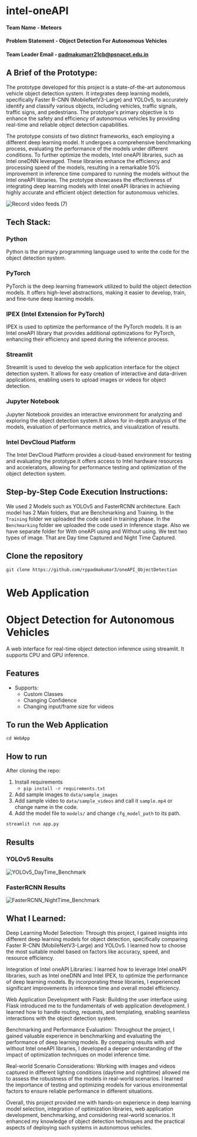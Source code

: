 # intel-oneAPI

#### Team Name - Meteors
#### Problem Statement - Object Detection For Autonomous Vehicles
#### Team Leader Email - padmakumarr21cb@psnacet.edu.in

## A Brief of the Prototype:

The prototype developed for this project is a state-of-the-art autonomous vehicle object detection system. It integrates deep learning models, specifically Faster R-CNN (MobileNetV3-Large) and YOLOv5, to accurately identify and classify various objects, including vehicles, traffic signals, traffic signs, and pedestrians. The prototype's primary objective is to enhance the safety and efficiency of autonomous vehicles by providing real-time and reliable object detection capabilities.

The prototype consists of two distinct frameworks, each employing a different deep learning model. It undergoes a comprehensive benchmarking process, evaluating the performance of the models under different conditions. To further optimize the models, Intel oneAPI libraries, such as Intel oneDNN leveraged. These libraries enhance the efficiency and processing speed of the models, resulting in a remarkable 50% improvement in inference time compared to running the models without the Intel oneAPI libraries. The prototype showcases the effectiveness of integrating deep learning models with Intel oneAPI libraries in achieving highly accurate and efficient object detection for autonomous vehicles.
  
  ![Record video feeds (7)](https://github.com/rppadmakumar3/oneAPI_ObjectDetection/assets/116913142/26734649-6e74-4ba4-8a56-66ecfcca055a)

  
## Tech Stack: 
   ### Python
   Python is the primary programming language used to write the code for the object detection system.
   
   ### PyTorch
   PyTorch is the deep learning framework utilized to build the object detection models. It offers high-level abstractions, making it easier to develop, train,      and fine-tune deep learning models.
   
   ### IPEX (Intel Extension for PyTorch)
   IPEX is used to optimize the performance of the PyTorch models. It is an Intel oneAPI library that provides additional optimizations for PyTorch, enhancing        their efficiency and speed during the inference process.
   
   ### Streamlit
  Streamlit is used to develop the web application interface for the object detection system. It allows for easy creation of interactive and data-driven             applications, enabling users to upload images or videos for object detection.
   
   ### Jupyter Notebook
   Jupyter Notebook provides an interactive environment for analyzing and exploring the object detection system.It allows for in-depth analysis of the models,        evaluation of performance metrics, and visualization of results.
   
   ### Intel DevCloud Platform
   The Intel DevCloud Platform provides a cloud-based environment for testing and evaluating the prototype.It offers access to Intel hardware resources and          accelerators, allowing for performance testing and optimization of the object detection system.
   
## Step-by-Step Code Execution Instructions:

We used 2 Models such as YOLOv5 and FasterRCNN architecture. Each model has 2 Main folders, that are Benchmarking and Training. In the `Training` folder we uploaded the code used in training phase. In the `Benchmarking` folder we uploaded the code used in Inference stage. Also we have separate folder for With oneAPI using and Without using. We test two types of image. That are Day time Captured and Night Time Captured.

## Clone the repository
```
git clone https://github.com/rppadmakumar3/oneAPI_ObjectDetection
```
# Web Application

# Object Detection for Autonomous Vehicles
A web interface for real-time object detection inference using streamlit. It supports CPU and GPU inference.


## Features
- Supports:
  - Custom Classes
  - Changing Confidence
  - Changing input/frame size for videos

## To run the Web Application
```
cd WebApp
```


## How to run
After cloning the repo:
1. Install requirements
   - `pip install -r requirements.txt`
2. Add sample images to `data/sample_images`
3. Add sample video to `data/sample_videos` and call it `sample.mp4` or change name in the code.
4. Add the model file to `models/` and change `cfg_model_path` to its path.
```bash
streamlit run app.py
```

## Results

### YOLOv5 Results
![YOLOv5_DayTime_Benchmark](https://github.com/rppadmakumar3/oneAPI_ObjectDetection/assets/116913142/a8deda37-52af-42ca-8509-212b84fb220b)

### FasterRCNN Results
![FasterRCNN_NightTime_Benchmark](https://github.com/rppadmakumar3/oneAPI_ObjectDetection/assets/116913142/b6d3829a-4806-46d1-8d86-00ae60df742f)


  
  
## What I Learned:

Deep Learning Model Selection: Through this project, I gained insights into different deep learning models for object detection, specifically comparing Faster R-CNN (MobileNetV3-Large) and YOLOv5. I learned how to choose the most suitable model based on factors like accuracy, speed, and resource efficiency.

Integration of Intel oneAPI Libraries: I learned how to leverage Intel oneAPI libraries, such as Intel oneDNN and Intel IPEX, to optimize the performance of deep learning models. By incorporating these libraries, I experienced significant improvements in inference time and overall model efficiency.

Web Application Development with Flask: Building the user interface using Flask introduced me to the fundamentals of web application development. I learned how to handle routing, requests, and templating, enabling seamless interactions with the object detection system.

Benchmarking and Performance Evaluation: Throughout the project, I gained valuable experience in benchmarking and evaluating the performance of deep learning models. By comparing results with and without Intel oneAPI libraries, I developed a deeper understanding of the impact of optimization techniques on model inference time.

Real-world Scenario Considerations: Working with images and videos captured in different lighting conditions (daytime and nighttime) allowed me to assess the robustness of the models in real-world scenarios. I learned the importance of testing and optimizing models for various environmental factors to ensure reliable performance in different situations.

Overall, this project provided me with hands-on experience in deep learning model selection, integration of optimization libraries, web application development, benchmarking, and considering real-world scenarios. It enhanced my knowledge of object detection techniques and the practical aspects of deploying such systems in autonomous vehicles.
